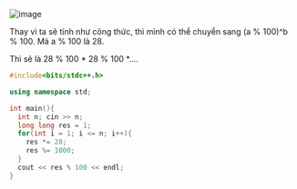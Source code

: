 ![image](https://github.com/user-attachments/assets/d79f9ce4-df94-4a74-9fce-64693cb5469e)

Thay vì ta sẽ tính như công thức, thì mình có thể chuyển sang (a % 100)^b % 100. Mà a % 100 là 28. 

Thì sẽ là 28 % 100 * 28 % 100 *....

```cpp
#include<bits/stdc++.h>

using namespace std;

int main(){
  int n; cin >> n;
  long long res = 1;
  for(int i = 1; i <= n; i++){
    res *= 28;
    res %= 1000;
  }
  cout << res % 100 << endl;
}
```
